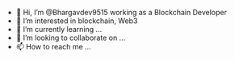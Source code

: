 - 👋 Hi, I’m @Bhargavdev9515 working as a Blockchain Developer
- 👀 I’m interested in blockchain, Web3
- 🌱 I’m currently learning ...
- 💞️ I’m looking to collaborate on ...
- 📫 How to reach me ...

<!---
Bhargavdev9515/Bhargavdev9515 is a ✨ special ✨ repository because its `README.md` (this file) appears on your GitHub profile.
You can click the Preview link to take a look at your changes.
--->
